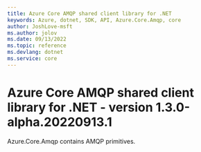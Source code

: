 ```yaml
---
title: Azure Core AMQP shared client library for .NET
keywords: Azure, dotnet, SDK, API, Azure.Core.Amqp, core
author: JoshLove-msft
ms.author: jolov
ms.date: 09/13/2022
ms.topic: reference
ms.devlang: dotnet
ms.service: core
---
```

# Azure Core AMQP shared client library for .NET - version 1.3.0-alpha.20220913.1 


Azure.Core.Amqp contains AMQP primitives. 

